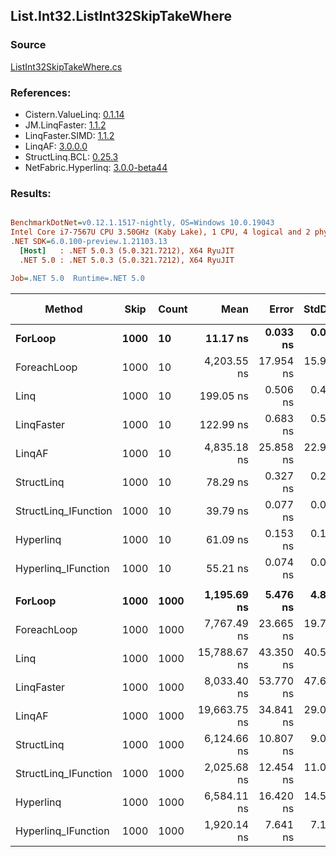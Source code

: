 ﻿## List.Int32.ListInt32SkipTakeWhere

### Source
[ListInt32SkipTakeWhere.cs](../LinqBenchmarks/List/Int32/ListInt32SkipTakeWhere.cs)

### References:
- Cistern.ValueLinq: [0.1.14](https://www.nuget.org/packages/Cistern.ValueLinq/0.1.14)
- JM.LinqFaster: [1.1.2](https://www.nuget.org/packages/JM.LinqFaster/1.1.2)
- LinqFaster.SIMD: [1.1.2](https://www.nuget.org/packages/LinqFaster.SIMD/1.0.3)
- LinqAF: [3.0.0.0](https://www.nuget.org/packages/LinqAF/3.0.0.0)
- StructLinq.BCL: [0.25.3](https://www.nuget.org/packages/StructLinq.BCL/0.25.3)
- NetFabric.Hyperlinq: [3.0.0-beta44](https://www.nuget.org/packages/NetFabric.Hyperlinq/3.0.0-beta44)

### Results:
``` ini

BenchmarkDotNet=v0.12.1.1517-nightly, OS=Windows 10.0.19043
Intel Core i7-7567U CPU 3.50GHz (Kaby Lake), 1 CPU, 4 logical and 2 physical cores
.NET SDK=6.0.100-preview.1.21103.13
  [Host]   : .NET 5.0.3 (5.0.321.7212), X64 RyuJIT
  .NET 5.0 : .NET 5.0.3 (5.0.321.7212), X64 RyuJIT

Job=.NET 5.0  Runtime=.NET 5.0  

```
|               Method | Skip | Count |         Mean |     Error |    StdDev |  Ratio | RatioSD |  Gen 0 | Gen 1 | Gen 2 | Allocated |
|--------------------- |----- |------ |-------------:|----------:|----------:|-------:|--------:|-------:|------:|------:|----------:|
|              **ForLoop** | **1000** |    **10** |     **11.17 ns** |  **0.033 ns** |  **0.028 ns** |   **1.00** |    **0.00** |      **-** |     **-** |     **-** |         **-** |
|          ForeachLoop | 1000 |    10 |  4,203.55 ns | 17.954 ns | 15.916 ns | 376.20 |    1.47 | 0.0153 |     - |     - |      40 B |
|                 Linq | 1000 |    10 |    199.05 ns |  0.506 ns |  0.423 ns |  17.82 |    0.04 | 0.0725 |     - |     - |     152 B |
|           LinqFaster | 1000 |    10 |    122.99 ns |  0.683 ns |  0.570 ns |  11.01 |    0.05 | 0.1528 |     - |     - |     320 B |
|               LinqAF | 1000 |    10 |  4,835.18 ns | 25.858 ns | 22.922 ns | 432.53 |    1.94 |      - |     - |     - |         - |
|           StructLinq | 1000 |    10 |     78.29 ns |  0.327 ns |  0.290 ns |   7.01 |    0.03 | 0.0459 |     - |     - |      96 B |
| StructLinq_IFunction | 1000 |    10 |     39.79 ns |  0.077 ns |  0.072 ns |   3.56 |    0.01 |      - |     - |     - |         - |
|            Hyperlinq | 1000 |    10 |     61.09 ns |  0.153 ns |  0.143 ns |   5.47 |    0.02 |      - |     - |     - |         - |
|  Hyperlinq_IFunction | 1000 |    10 |     55.21 ns |  0.074 ns |  0.062 ns |   4.94 |    0.01 |      - |     - |     - |         - |
|                      |      |       |              |           |           |        |         |        |       |       |           |
|              **ForLoop** | **1000** |  **1000** |  **1,195.69 ns** |  **5.476 ns** |  **4.854 ns** |   **1.00** |    **0.00** |      **-** |     **-** |     **-** |         **-** |
|          ForeachLoop | 1000 |  1000 |  7,767.49 ns | 23.665 ns | 19.761 ns |   6.50 |    0.03 | 0.0153 |     - |     - |      40 B |
|                 Linq | 1000 |  1000 | 15,788.67 ns | 43.350 ns | 40.550 ns |  13.21 |    0.06 | 0.0610 |     - |     - |     152 B |
|           LinqFaster | 1000 |  1000 |  8,033.40 ns | 53.770 ns | 47.666 ns |   6.72 |    0.05 | 5.9204 |     - |     - |  12,416 B |
|               LinqAF | 1000 |  1000 | 19,663.75 ns | 34.841 ns | 29.093 ns |  16.44 |    0.08 |      - |     - |     - |         - |
|           StructLinq | 1000 |  1000 |  6,124.66 ns | 10.807 ns |  9.024 ns |   5.12 |    0.02 | 0.0458 |     - |     - |      96 B |
| StructLinq_IFunction | 1000 |  1000 |  2,025.68 ns | 12.454 ns | 11.040 ns |   1.69 |    0.01 |      - |     - |     - |         - |
|            Hyperlinq | 1000 |  1000 |  6,584.11 ns | 16.420 ns | 14.556 ns |   5.51 |    0.03 |      - |     - |     - |         - |
|  Hyperlinq_IFunction | 1000 |  1000 |  1,920.14 ns |  7.641 ns |  7.148 ns |   1.61 |    0.01 |      - |     - |     - |         - |

